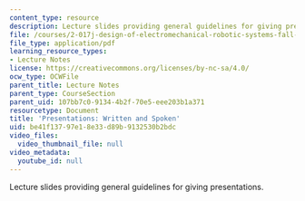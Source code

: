 ```yaml
---
content_type: resource
description: Lecture slides providing general guidelines for giving presentations.
file: /courses/2-017j-design-of-electromechanical-robotic-systems-fall-2009/be41f13797e18e33d89b9132530b2bdc_MIT2_017JF09_presntations.pdf
file_type: application/pdf
learning_resource_types:
- Lecture Notes
license: https://creativecommons.org/licenses/by-nc-sa/4.0/
ocw_type: OCWFile
parent_title: Lecture Notes
parent_type: CourseSection
parent_uid: 107bb7c0-9134-4b2f-70e5-eee203b1a371
resourcetype: Document
title: 'Presentations: Written and Spoken'
uid: be41f137-97e1-8e33-d89b-9132530b2bdc
video_files:
  video_thumbnail_file: null
video_metadata:
  youtube_id: null
---
```

Lecture slides providing general guidelines for giving presentations.